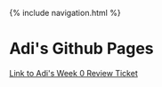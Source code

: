 {% include navigation.html %}

<h1>Adi's Github Pages</h1>

[Link to Adi's Week 0 Review Ticket](https://adi-k-coding.github.io/Tri3-Adi/index)
